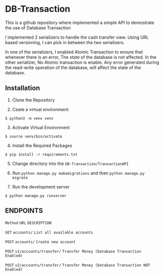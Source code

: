 # DB-Transaction

This is a github repository where implemented a simple API to demostrate the use of Database Transaction

I implemented 2 serializers to handle the cash transfer view. Using URL based versioning, I can pick in between the two serializers.

In one of the serializers, I enabled Atomic Transaction to ensure that whenever there is an error, The state of the database is not affected.
In the other serializer, No Atomic transaction is enable. Any error generated during the read-write operation of the database, will affect the state of the database.

## Installation

1. Clone the Repository

2. Ceate a virtual environment:

```
$ python3 -m venv venv
```

3. Activate Virtual Environment
```
$ source venv/bin/activate
```

4. Install the Required Packages

```
$ pip install -r requirements.txt
```

5. Change directory into the `DB-Transaction/TransactionAPI`

6. Run `python manage.py makemigrations` and then `python manage.py migrate` 

7. Run the development server

```
$ python manage.py runserver
```




## ENDPOINTS

`Method`                  `URL`                   `DESCRIPTION`
  
`GET`                   `accounts/`               `List all available accounts`

`POST`                  `accounts/`               `Create new account`

`POST`               `v1/accounts/transfer/`      `Transfer Money (Database Transaction Enabled)`

`POST`                `v2/accounts/transfer/`     `Transfer Money (Database Transaction NOT Enabled)`


